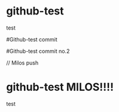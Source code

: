 # github-test
test


#Github-test commit


#Github-test commit no.2



// Milos push

# github-test MILOS!!!!
test

